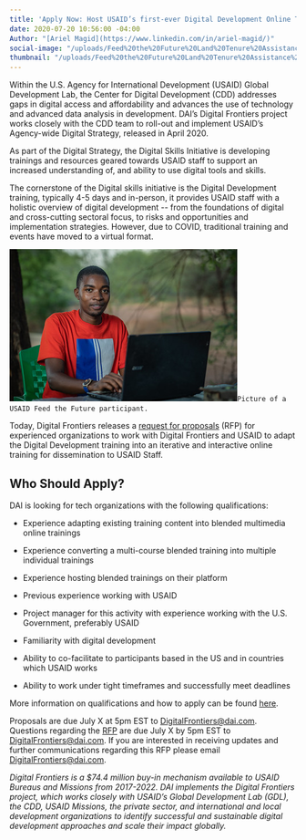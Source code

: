 ```yaml
---
title: 'Apply Now: Host USAID’s first-ever Digital Development Online Training'
date: 2020-07-20 10:56:00 -04:00
Author: "[Ariel Magid](https://www.linkedin.com/in/ariel-magid/)"
social-image: "/uploads/Feed%20the%20Future%20Land%20Tenure%20Assistance%20Activity%20USAID%20Tanzania%20(002).jpg"
thumbnail: "/uploads/Feed%20the%20Future%20Land%20Tenure%20Assistance%20Activity%20USAID%20Tanzania%20(002).jpg"
---
```


Within the U.S. Agency for International Development (USAID) Global Development Lab, the Center for Digital Development (CDD) addresses gaps in digital access and affordability and advances the use of technology and advanced data analysis in development. DAI’s Digital Frontiers project works closely with the CDD team to roll-out and implement USAID’s Agency-wide Digital Strategy, released in April 2020.

As part of the Digital Strategy, the Digital Skills Initiative is developing trainings and resources geared towards USAID staff to support an increased understanding of, and ability to use digital tools and skills.

<!--more-->

The cornerstone of the Digital skills initiative is the Digital Development training, typically 4-5 days and in-person, it provides USAID staff with a holistic overview of digital development -- from the foundations of digital and cross-cutting sectoral focus, to risks and opportunities and implementation strategies. However, due to COVID, traditional training and events have moved to a virtual format.

![Feed the Future Land Tenure Assistance Activity USAID Tanzania (002).jpg](/uploads/Feed%20the%20Future%20Land%20Tenure%20Assistance%20Activity%20USAID%20Tanzania%20(002).jpg)`Picture of a USAID Feed the Future participant.`

Today, Digital Frontiers releases a [request for proposals](https://drive.google.com/file/d/1tCxhBBjip44skPLsvKHln5z2c0L7Oyfi/view) (RFP) for experienced organizations to work with Digital Frontiers and USAID to adapt the Digital Development training into an iterative and interactive online training for dissemination to USAID Staff.

## Who Should Apply?

DAI is looking for tech organizations with the following qualifications:

* Experience adapting existing training content into blended multimedia online trainings

* Experience converting a multi-course blended training into multiple individual trainings

* Experience hosting blended trainings on their platform

* Previous experience working with USAID

* Project manager for this activity with experience working with the U.S. Government, preferably USAID

* Familiarity with digital development

* Ability to co-facilitate to participants based in the US and in countries which USAID works

* Ability to work under tight timeframes and successfully meet deadlines

More information on qualifications and how to apply can be found [here](https://drive.google.com/file/d/1cDuXqYXtE4GERldfmFNbnSXuYSj6zOFa/view?usp=sharing).

Proposals are due July X at 5pm EST to DigitalFrontiers@dai.com. Questions regarding the [RFP](https://drive.google.com/file/d/1tCxhBBjip44skPLsvKHln5z2c0L7Oyfi/view) are due July X by 5pm EST to [DigitalFrontiers@dai.com](mailto:DigitalFrontiers@dai.com). If you are interested in receiving updates and further communications regarding this RFP please email DigitalFrontiers@dai.com.

*Digital Frontiers is a $74.4 million buy-in mechanism available to USAID Bureaus and Missions from 2017-2022. DAI implements the Digital Frontiers project, which works closely with USAID’s Global Development Lab (GDL), the CDD, USAID Missions, the private sector, and international and local development organizations to identify successful and sustainable digital development approaches and scale their impact globally.*